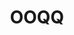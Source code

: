 ---
title: OOQQ
github: https://github.com/OOQQ
mode: dark
transition: 1s
score: 70.0
archetype:
- Minimalistic
- Innovative
---